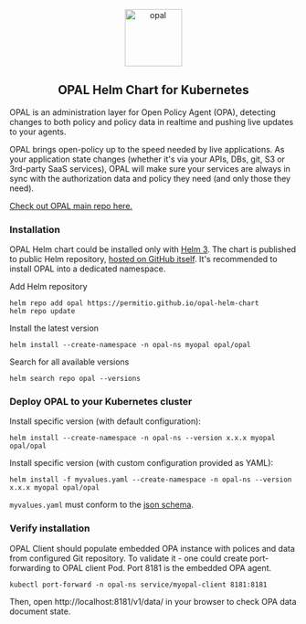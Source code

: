 <p  align="center">
 <img src="https://i.ibb.co/BGVBmMK/opal.png" height=100 alt="opal" border="0" />
</p>
<h2 align="center">
OPAL Helm Chart for Kubernetes
</h2>

OPAL is an administration layer for Open Policy Agent (OPA), detecting changes to both policy and policy data in realtime and pushing live updates to your agents.

OPAL brings open-policy up to the speed needed by live applications. As your application state changes (whether it's via your APIs, DBs, git, S3 or 3rd-party SaaS services), OPAL will make sure your services are always in sync with the authorization data and policy they need (and only those they need).

[Check out OPAL main repo here.](https://github.com/authorizon/opal)

### Installation

OPAL Helm chart could be installed only with [Helm 3](https://helm.sh/docs/).
The chart is published to public Helm repository, [hosted on GitHub itself](https://permitio.github.io/opal-helm-chart/). It's recommended to install OPAL into a dedicated namespace.

Add Helm repository

```
helm repo add opal https://permitio.github.io/opal-helm-chart
helm repo update
```

Install the latest version

```
helm install --create-namespace -n opal-ns myopal opal/opal
```

Search for all available versions

```
helm search repo opal --versions
```

### Deploy OPAL to your Kubernetes cluster

Install specific version (with default configuration):

```
helm install --create-namespace -n opal-ns --version x.x.x myopal opal/opal
```

Install specific version (with custom configuration provided as YAML):

```
helm install -f myvalues.yaml --create-namespace -n opal-ns --version x.x.x myopal opal/opal
```

`myvalues.yaml` must conform to the [json schema](https://raw.githubusercontent.com/authorizon/opal-helm-chart/master/values.schema.json).

### Verify installation

OPAL Client should populate embedded OPA instance with polices and data from configured Git repository.
To validate it - one could create port-forwarding to OPAL client Pod. Port 8181 is the embedded OPA agent.

```
kubectl port-forward -n opal-ns service/myopal-client 8181:8181
```

Then, open http://localhost:8181/v1/data/ in your browser to check OPA data document state.

